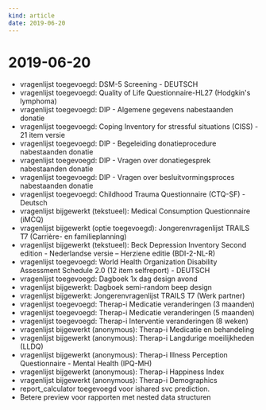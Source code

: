 ```yaml
---
kind: article
date: 2019-06-20
---
```


# 2019-06-20

* vragenlijst toegevoegd: DSM-5 Screening - DEUTSCH
* vragenlijst toegevoegd: Quality of Life Questionnaire-HL27 (Hodgkin's lymphoma)
* vragenlijst toegevoegd: DIP - Algemene gegevens nabestaanden donatie
* vragenlijst toegevoegd: Coping Inventory for stressful situations (CISS) - 21 item versie
* vragenlijst toegevoegd: DIP - Begeleiding donatieprocedure nabestaanden donatie
* vragenlijst toegevoegd: DIP - Vragen over donatiegesprek nabestaanden donatie
* vragenlijst toegevoegd: DIP - Vragen over besluitvormingsproces nabestaanden donatie
* vragenlijst toegevoegd: Childhood Trauma Questionnaire (CTQ-SF) - Deutsch
* vragenlijst bijgewerkt (tekstueel): Medical Consumption Questionnaire (iMCQ)
* vragenlijst bijgewerkt (optie toegevoegd): Jongerenvragenlijst TRAILS T7 (Carrière- en familieplanning)
* vragenlijst bijgewerkt (tekstueel): Beck Depression Inventory Second edition - Nederlandse versie – Herziene editie (BDI-2-NL-R)
* vragenlijst toegevoegd: World Health Organization Disability Assessment Schedule 2.0 (12 item selfreport) - DEUTSCH
* vragenlijst toegevoegd: Dagboek 1x dag design avond
* vragenlijst bijgewerkt: Dagboek semi-random beep design
* vragenlijst bijgewerkt: Jongerenvragenlijst TRAILS T7 (Werk partner)
* vragenlijst toegevoegd: Therap-i Medicatie veranderingen (3 maanden)
* vragenlijst toegevoegd: Therap-i Medicatie veranderingen (5 maanden)
* vragenlijst toegevoegd: Therap-i Interventie veranderingen (8 weken)
* vragenlijst bijgewerkt (anonymous): Therap-i Medicatie en behandeling
* vragenlijst bijgewerkt (anonymous): Therap-i Langdurige moeilijkheden (LLDQ)
* vragenlijst bijgewerkt (anonymous): Therap-i Illness Perception Questionnaire - Mental Health (IPQ-MH)
* vragenlijst bijgewerkt (anonymous): Therap-i Happiness Index
* vragenlijst bijgewerkt (anonymous): Therap-i Demographics
* report_calculator toegevoegd voor ishared svc prediction.
* Betere preview  voor rapporten met nested data structuren
